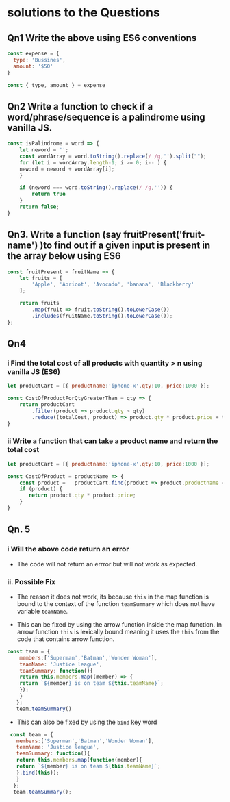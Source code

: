 # solutions to the Questions

## Qn1 Write the above using ES6 conventions

```js
const expense = {
  type: 'Bussines',
  amount: '$50'
}

const { type, amount } = expense
```

## Qn2 Write a function to check if a word/phrase/sequence is a palindrome using vanilla JS.

```js
const isPalindrome = word => {
    let neword = '';
    const wordArray = word.toString().replace(/ /g,'').split("");
    for (let i = wordArray.length-1; i >= 0; i-- ) {
    neword = neword + wordArray[i];
    }

    if (neword === word.toString().replace(/ /g,'')) {
        return true
    }
    return false;
}
```

## Qn3.  Write a function (say fruitPresent('fruit-name') )to find out if a given input is present in the array below using ES6

```js
const fruitPresent = fruitName => {
    let fruits = [
        'Apple', 'Apricot', 'Avocado', 'banana', 'Blackberry'
    ];

    return fruits
        .map(fruit => fruit.toString().toLowerCase())
        .includes(fruitName.toString().toLowerCase());
};

```

## Qn4

### i  Find the total cost of all products with quantity > n using vanilla JS (ES6)

```js
let productCart = [{ productname:'iphone-x',qty:10, price:1000 }];

const CostOfProductForQtyGreaterThan = qty => {
    return productCart
        .filter(product => product.qty > qty)
        .reduce((totalCost, product) => product.qty * product.price + totalCost, 0);
}
```

### ii  Write a function that can take a product name and return the total cost

```js
let productCart = [{ productname:'iphone-x',qty:10, price:1000 }];

const CostOfProduct = productName => {
    const product =   productCart.find(product => product.productname === productName);
    if (product) {
       return product.qty * product.price; 
    }
}
```

## Qn. 5

### i Will the above code return an error

- The  code will not return an errror but will not work as expected.

### ii.  Possible Fix

- The reason it does not work, its because  `this` in  the map  function is bound to the context of the function `teamSummary` which does not have variable `teamName`.

- This can be fixed by using the arrow function inside the map function. In arrow function  `this` is  lexically bound meaning it uses the `this` from the code that contains arrow function.

```js
const team = {
    members:['Superman','Batman','Wonder Woman'],
    teamName: 'Justice league',
    teamSummary: function(){
    return this.members.map((member) => {
    return `${member} is on team ${this.teamName}`;
    });
    }
   };
   team.teamSummary()  
```

- This can also be fixed by using the `bind` key word

 ```js
  const team = {
    members:['Superman','Batman','Wonder Woman'],
    teamName: 'Justice league',
    teamSummary: function(){
    return this.members.map(function(member){
    return `${member} is on team ${this.teamName}`;
    }.bind(this));
    }
   };
   team.teamSummary();

 ```
